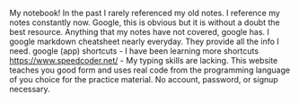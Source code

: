 My notebook! In the past I rarely referenced my old notes. I reference my notes constantly now.
Google, this is obvious but it is without a doubt the best resource. Anything that my notes have not covered, google has.
I google markdown cheatsheet nearly everyday. They provide all the info I need.
google (app) shortcuts - I have been learning more shortcuts
https://www.speedcoder.net/ - My typing skills are lacking. This website teaches you good form and uses real code from the programming language of you choice for the practice material. No account, password, or signup necessary.
